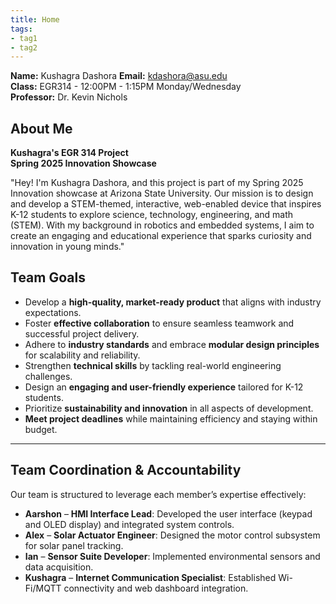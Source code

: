 ```yaml
---
title: Home
tags:
- tag1
- tag2
---
```


**Name:** Kushagra Dashora
**Email:** kdashora@asu.edu    
**Class:** EGR314 - 12:00PM - 1:15PM Monday/Wednesday  
**Professor:** Dr. Kevin Nichols  



## About Me

**Kushagra's EGR 314 Project**  
**Spring 2025 Innovation Showcase**

"Hey! I'm Kushagra Dashora, and this project is part of my Spring 2025 Innovation showcase at Arizona State University. Our mission is to design and develop a STEM-themed, interactive, web-enabled device that inspires K-12 students to explore science, technology, engineering, and math (STEM). With my background in robotics and embedded systems, I aim to create an engaging and educational experience that sparks curiosity and innovation in young minds."

## **Team Goals**  

- Develop a **high-quality, market-ready product** that aligns with industry expectations.  
- Foster **effective collaboration** to ensure seamless teamwork and successful project delivery.  
- Adhere to **industry standards** and embrace **modular design principles** for scalability and reliability.  
- Strengthen **technical skills** by tackling real-world engineering challenges.  
- Design an **engaging and user-friendly experience** tailored for K-12 students.  
- Prioritize **sustainability and innovation** in all aspects of development.  
- **Meet project deadlines** while maintaining efficiency and staying within budget.  

---

## **Team Coordination & Accountability**  

Our team is structured to leverage each member’s expertise effectively:  

- **Aarshon** – **HMI Interface Lead**: Developed the user interface (keypad and OLED display) and integrated system controls.  
- **Alex** – **Solar Actuator Engineer**: Designed the motor control subsystem for solar panel tracking.  
- **Ian** – **Sensor Suite Developer**: Implemented environmental sensors and data acquisition.  
- **Kushagra** – **Internet Communication Specialist**: Established Wi-Fi/MQTT connectivity and web dashboard integration.